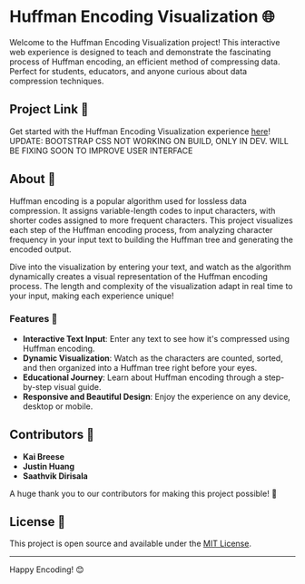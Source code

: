 # Huffman Encoding Visualization 🌐

Welcome to the Huffman Encoding Visualization project! This interactive web experience is designed to teach and demonstrate the fascinating process of Huffman encoding, an efficient method of compressing data. Perfect for students, educators, and anyone curious about data compression techniques.

## Project Link 🔗

Get started with the Huffman Encoding Visualization experience [here](https://saathvikpd.github.io/DSC106FinalProject/)!  
UPDATE: BOOTSTRAP CSS NOT WORKING ON BUILD, ONLY IN DEV. WILL BE FIXING SOON TO IMPROVE USER INTERFACE


## About 📖

Huffman encoding is a popular algorithm used for lossless data compression. It assigns variable-length codes to input characters, with shorter codes assigned to more frequent characters. This project visualizes each step of the Huffman encoding process, from analyzing character frequency in your input text to building the Huffman tree and generating the encoded output.

Dive into the visualization by entering your text, and watch as the algorithm dynamically creates a visual representation of the Huffman encoding process. The length and complexity of the visualization adapt in real time to your input, making each experience unique!

### Features 🌟

- **Interactive Text Input**: Enter any text to see how it's compressed using Huffman encoding.
- **Dynamic Visualization**: Watch as the characters are counted, sorted, and then organized into a Huffman tree right before your eyes.
- **Educational Journey**: Learn about Huffman encoding through a step-by-step visual guide.
- **Responsive and Beautiful Design**: Enjoy the experience on any device, desktop or mobile.

## Contributors 👥

- **Kai Breese**
- **Justin Huang**
- **Saathvik Dirisala**

A huge thank you to our contributors for making this project possible! 🎉


## License 📜

This project is open source and available under the [MIT License](LICENSE).

---

Happy Encoding! 😊
